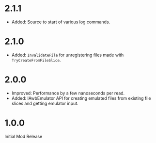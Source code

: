 # 2.1.1

- Added: Source to start of various log commands.  

# 2.1.0

- Added: `InvalidateFile` for unregistering files made with `TryCreateFromFileSlice`.  

# 2.0.0

- Improved: Performance by a few nanoseconds per read.  
- Added: IAwbEmulator API for creating emulated files from existing file slices and getting emulator input.  

# 1.0.0

Initial Mod Release